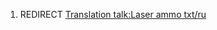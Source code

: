 1.  REDIRECT [Translation talk:Laser ammo
    txt/ru](Translation_talk:Laser_ammo_txt/ru "wikilink")